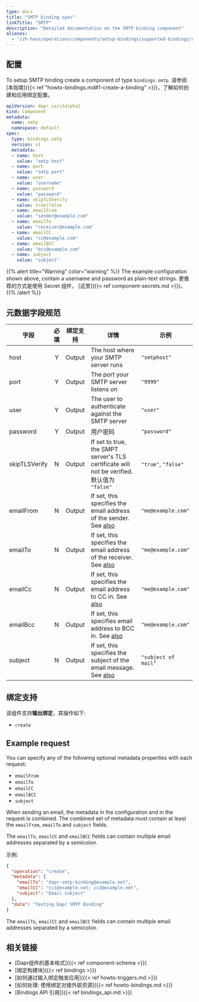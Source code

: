 ```yaml
---
type: docs
title: "SMTP binding spec"
linkTitle: "SMTP"
description: "Detailed documentation on the SMTP binding component"
aliases:
  - "/zh-hans/operations/components/setup-bindings/supported-bindings/smtp/"
---
```


## 配置

To setup SMTP binding create a component of type `bindings.smtp`. 请参阅[本指南]({{< ref "howto-bindings.md#1-create-a-binding" >}})，了解如何创建和应用绑定配置。


```yaml
apiVersion: dapr.io/v1alpha1
kind: Component
metadata:
  name: smtp
  namespace: default
spec:
  type: bindings.smtp
  version: v1
  metadata:
  - name: host
    value: "smtp host"
  - name: port
    value: "smtp port"
  - name: user
    value: "username"
  - name: password
    value: "password"
  - name: skipTLSVerify
    value: true|false
  - name: emailFrom
    value: "sender@example.com"
  - name: emailTo
    value: "receiver@example.com"
  - name: emailCC
    value: "cc@example.com"
  - name: emailBCC
    value: "bcc@example.com"
  - name: subject
    value: "subject"
```

{{% alert title="Warning" color="warning" %}}
The example configuration shown above, contain a username and password as plain-text strings. 更推荐的方式是使用 Secret 组件， [这里]({{< ref component-secrets.md >}})。
{{% /alert %}}

## 元数据字段规范

| 字段            | 必填 | 绑定支持   | 详情                                                                                     | 示例                  |
| ------------- |:--:| ------ | -------------------------------------------------------------------------------------- | ------------------- |
| host          | Y  | Output | The host where your SMTP server runs                                                   | `"smtphost"`        |
| port          | Y  | Output | The port your SMTP server listens on                                                   | `"9999"`            |
| user          | Y  | Output | The user to authenticate against the SMTP server                                       | `"user"`            |
| password      | Y  | Output | 用户密码                                                                                   | `"password"`        |
| skipTLSVerify | N  | Output | If set to true, the SMPT server's TLS certificate will not be verified. 默认值为 `"false"` | `"true"`, `"false"` |
| emailFrom     | N  | Output | If set, this specifies the email address of the sender. See [also](#example-request)   | `"me@example.com"`  |
| emailTo       | N  | Output | If set, this specifies the email address of the receiver. See [also](#example-request) | `"me@example.com"`  |
| emailCc       | N  | Output | If set, this specifies the email address to CC in. See [also](#example-request)        | `"me@example.com"`  |
| emailBcc      | N  | Output | If set, this specifies email address to BCC in. See [also](#example-request)           | `"me@example.com"`  |
| subject       | N  | Output | If set, this specifies the subject of the email message. See [also](#example-request)  | `"subject of mail"` |

## 绑定支持

该组件支持**输出绑定**，其操作如下:

- `create`

## Example request

You can specify any of the following optional metadata properties with each request:

- `emailFrom`
- `emailTo`
- `emailCC`
- `emailBCC`
- `subject`

When sending an email, the metadata in the configuration and in the request is combined. The combined set of metadata must contain at least the `emailFrom`, `emailTo` and `subject` fields.

The `emailTo`, `emailCC` and `emailBCC` fields can contain multiple email addresses separated by a semicolon.

示例:
```json
{
  "operation": "create",
  "metadata": {
    "emailTo": "dapr-smtp-binding@example.net",
    "emailCC": "cc1@example.net; cc2@example.net",
    "subject": "Email subject"
  },
  "data": "Testing Dapr SMTP Binding"
}
```

The `emailTo`, `emailCC` and `emailBCC` fields can contain multiple email addresses separated by a semicolon.
## 相关链接

- [Dapr组件的基本格式]({{< ref component-schema >}})
- [绑定构建块]({{< ref bindings >}})
- [如何通过输入绑定触发应用]({{< ref howto-triggers.md >}})
- [如何处理: 使用绑定对接外部资源]({{< ref howto-bindings.md >}})
- [Bindings API 引用]({{< ref bindings_api.md >}})
